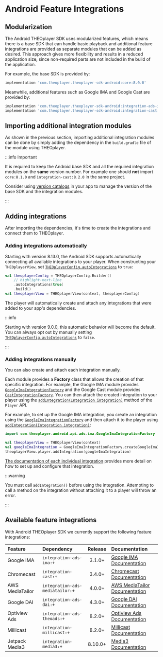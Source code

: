 # Android Feature Integrations

## Modularization

The Android THEOplayer SDK uses modularized features, which means there is a base SDK that can handle basic playback and additional feature integrations are provided as separate modules that can be added as desired.
This approach gives more flexibility and results in a reduced application size, since non-required parts are not included in the build of the application.

For example, the base SDK is provided by:

```groovy
implementation 'com.theoplayer.theoplayer-sdk-android:core:8.0.0'
```

Meanwhile, additional features such as Google IMA and Google Cast are provided by:

```groovy
implementation 'com.theoplayer.theoplayer-sdk-android:integration-ads-ima:8.0.0'
implementation 'com.theoplayer.theoplayer-sdk-android:integration-cast:8.0.0'
```

## Importing additional integration modules

As shown in the previous section, importing additional integration modules can be done by simply adding the dependency in the `build.gradle` file of the module using THEOplayer.

:::info Important

It is required to keep the Android base SDK and all the required integration modules on the **same** version number.
For example one should **not** import `core:8.1.0` and `integration-cast:8.2.0` in the same project.

Consider using [version catalogs](https://developer.android.com/build/migrate-to-catalogs) in your app
to manage the version of the base SDK and the integration modules.

:::

## Adding integrations

After importing the dependencies, it's time to create the integrations and connect them to THEOplayer.

### Adding integrations automatically

Starting with version 8.13.0, the Android SDK supports automatically connecting all available integrations to your player.
When constructing your `THEOplayerView`, set [`THEOplayerConfig.autoIntegrations`] to `true`:

```kotlin
val theoplayerConfig = THEOplayerConfig.Builder()
    // highlight-next-line
    .autoIntegrations(true)
    .build()
val theoplayerView = THEOplayerView(context, theoplayerConfig)
```

The player will automatically create and attach any integrations that were added to your app's dependencies.

:::info

Starting with version 9.0.0, this automatic behavior will become the default.
You can always opt out by manually setting [`THEOplayerConfig.autoIntegrations`] to `false`.

:::

### Adding integrations manually

You can also create and attach each integration manually.

Each module provides a **Factory** class that allows the creation of that specific integration.
For example, the Google IMA module provides [`GoogleImaIntegrationFactory`] and the Google Cast module provides [`CastIntegrationFactory`].
You can then attach the created integration to your player using the [`addIntegration(Integration integration)`][Player.addIntegration] method
of the `Player` API.

For example, to set up the Google IMA integration, you create an integration using the [`GoogleImaIntegrationFactory`]
and then attach it to the player using [`addIntegration(Integration integration)`][Player.addIntegration]:

```kotlin
import com.theoplayer.android.api.ads.ima.GoogleImaIntegrationFactory

val theoplayerView = THEOplayerView(context)
val googleImaIntegration = GoogleImaIntegrationFactory.createGoogleImaIntegration(theoplayerView)
theoplayerView.player.addIntegration(googleImaIntegration)
```

[The documentation of each individual integration](#available-feature-integrations) provides more detail on how to
set up and configure that integration.

:::warning

You must call `addIntegration()` before using the integration. Attempting to call a method on the integration
without attaching it to a player will throw an error.

:::

## Available feature integrations

With Android THEOplayer SDK we currently support the following feature integrations:

| Feature         | Dependency                      | Release | Documentation                                                                                           |
| :-------------- | :------------------------------ | :-----: | :------------------------------------------------------------------------------------------------------ |
| Google IMA      | `integration-ads-ima:+`         | 3.1.0+  | [Google IMA Documentation](../../../how-to-guides/01-ads/10-google-ima.md#android-sdk)                  |
| Chromecast      | `integration-cast:+`            | 3.4.0+  | [Chromecast Documentation](../../../how-to-guides/03-cast/01-chromecast/00-introduction.md#android-sdk) |
| AWS MediaTailor | `integration-ads-mediatailor:+` | 4.0.0+  | [AWS MediaTailor Documentation](../../../how-to-guides/01-ads/12-mediatailor.md#android-sdk)            |
| Google DAI      | `integration-ads-dai:+`         | 4.3.0+  | [Google DAI Documentation](../../../how-to-guides/01-ads/08-google-dai.md#android-sdk)                  |
| Optiview Ads    | `integration-ads-theoads:+`     | 8.2.0+  | [Optiview Ads Documentation](/ads/getting-started/android/)                                             |
| Millicast       | `integration-millicast:+`       | 8.2.0+  | [Millicast Documentation](pathname:///millicast/android-player/)                                        |
| Jetpack Media3  | `integration-media3:+`          | 8.10.0+ | [Media3 Documentation](../../../how-to-guides/android/media3/getting-started.mdx)                       |

[`GoogleImaIntegrationFactory`]: pathname:///theoplayer/v9/api-reference/android/com/theoplayer/android/api/ads/ima/GoogleImaIntegrationFactory.html
[`CastIntegrationFactory`]: pathname:///theoplayer/v9/api-reference/android/com/theoplayer/android/api/cast/CastIntegrationFactory.html
[Player.addIntegration]: pathname:///theoplayer/v9/api-reference/android/com/theoplayer/android/api/player/Player.html#addIntegration(com.theoplayer.android.api.Integration)
[`THEOplayerConfig.autoIntegrations`]: pathname:///theoplayer/v9/api-reference/android/com/theoplayer/android/api/THEOplayerConfig.Builder.html#autoIntegrations(boolean)
